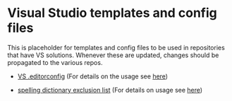 # Visual Studio templates and config files

This is placeholder for templates and config files to be used in repositories that have VS solutions.
Whenever these are updated, changes should be propagated to the various repos.

- [VS .editorconfig](.editorconfig) (For details on the usage see [here](https://learn.microsoft.com/visualstudio/ide/create-portable-custom-editor-options?view=vs-2022&WT.mc_id=DT-MVP-5004179))

- [spelling dictionary exclusion list](spelling_exclusion.dic) (For details on usage see [here](https://learn.microsoft.com/en-us/visualstudio/ide/text-spell-checker?view=vs-2022&WT.mc_id=DT-MVP-5004179))
